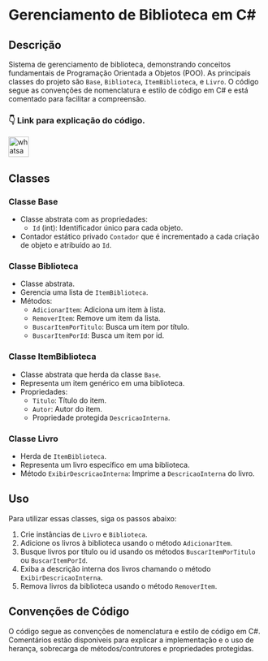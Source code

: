 # Gerenciamento de Biblioteca em C#

## Descrição
Sistema de gerenciamento de biblioteca, demonstrando conceitos fundamentais de Programação Orientada a Objetos (POO). As principais classes do projeto são `Base`, `Biblioteca`, `ItemBiblioteca`, e `Livro`. O código segue as convenções de nomenclatura e estilo de código em C# e está comentado para facilitar a compreensão.

### 👇 Link para explicação do código.
<a href="https://www.youtube.com/watch?v=9udYGGvU-Ik" target="_blank">
  <img src="https://img.shields.io/static/v1?message=You Tube&logo=youtube&label=&color=c4302b&logoColor=white&labelColor=&style=for-the-badge" height="40" alt="whatsapp logo"  />
</a>

## Classes

### Classe Base
- Classe abstrata com as propriedades:
  - `Id` (int): Identificador único para cada objeto.
- Contador estático privado `Contador` que é incrementado a cada criação de objeto e atribuído ao `Id`.

### Classe Biblioteca
- Classe abstrata.
- Gerencia uma lista de `ItemBiblioteca`.
- Métodos:
  - `AdicionarItem`: Adiciona um item à lista.
  - `RemoverItem`: Remove um item da lista.
  - `BuscarItemPorTitulo`: Busca um item por título.
  - `BuscarItemPorId`: Busca um item por id.

### Classe ItemBiblioteca
- Classe abstrata que herda da classe `Base`.
- Representa um item genérico em uma biblioteca.
- Propriedades:
  - `Titulo`: Título do item.
  - `Autor`: Autor do item.
  - Propriedade protegida `DescricaoInterna`.

### Classe Livro
- Herda de `ItemBiblioteca`.
- Representa um livro específico em uma biblioteca.
- Método `ExibirDescricaoInterna`: Imprime a `DescricaoInterna` do livro.

## Uso
Para utilizar essas classes, siga os passos abaixo:
1. Crie instâncias de `Livro` e `Biblioteca`.
2. Adicione os livros à biblioteca usando o método `AdicionarItem`.
3. Busque livros por título ou id usando os métodos `BuscarItemPorTitulo` ou `BuscarItemPorId`.
4. Exiba a descrição interna dos livros chamando o método `ExibirDescricaoInterna`.
5. Remova livros da biblioteca usando o método `RemoverItem`.

## Convenções de Código
O código segue as convenções de nomenclatura e estilo de código em C#. Comentários estão disponíveis para explicar a implementação e o uso de herança, sobrecarga de métodos/contrutores e propriedades protegidas.
